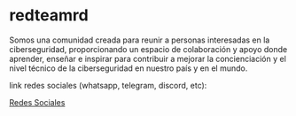 # redteamrd
Somos una comunidad creada para reunir a personas interesadas en la ciberseguridad, proporcionando un espacio de colaboración y apoyo donde aprender, enseñar e inspirar para contribuir a mejorar la concienciación y el nivel técnico de la ciberseguridad en nuestro país y en el mundo.

link redes sociales (whatsapp, telegram, discord, etc): 

[Redes Sociales](Https://HackConRD.org/social)

